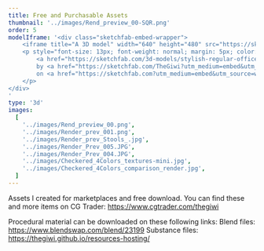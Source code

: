 ```yaml
---
title: Free and Purchasable Assets
thumbnail: '../images/Rend_preview_00-SQR.png'
order: 5
modelIframe: '<div class="sketchfab-embed-wrapper">
    <iframe title="A 3D model" width="640" height="480" src="https://sketchfab.com/models/978bb53fb28647869253d2255eab8f2b/embed?autostart=1&amp;ui_controls=1&amp;ui_infos=1&amp;ui_inspector=1&amp;ui_stop=1&amp;ui_watermark=1&amp;ui_watermark_link=1" frameborder="0" allow="autoplay; fullscreen; vr" mozallowfullscreen="true" webkitallowfullscreen="true"></iframe>
    <p style="font-size: 13px; font-weight: normal; margin: 5px; color: #4A4A4A;">
        <a href="https://sketchfab.com/3d-models/stylish-regular-office-chair-978bb53fb28647869253d2255eab8f2b?utm_medium=embed&utm_source=website&utm_campaign=share-popup" target="_blank" style="font-weight: bold; color: #1CAAD9;">Stylish Regular Office Chair</a>
        by <a href="https://sketchfab.com/TheGiwi?utm_medium=embed&utm_source=website&utm_campaign=share-popup" target="_blank" style="font-weight: bold; color: #1CAAD9;">TheGiwi</a>
        on <a href="https://sketchfab.com?utm_medium=embed&utm_source=website&utm_campaign=share-popup" target="_blank" style="font-weight: bold; color: #1CAAD9;">Sketchfab</a>
    </p>
</div>
'
type: '3d'
images:
  [
    '../images/Rend_preview_00.png',
    '../images/Render_prev_001.png',
    '../images/Render_prev_Stools_.jpg',
    '../images/Render_Prev_005.JPG',
    '../images/Render_Prev_004.JPG',
    '../images/Checkered_4Colors_textures-mini.jpg',
    '../images/Checkered_4Colors_comparison_render.jpg',
  ]
---
```


Assets I created for marketplaces and free download.
You can find these and more items on CG Trader:
https://www.cgtrader.com/thegiwi

Procedural material can be downloaded on these following links:
Blend files:
https://www.blendswap.com/blend/23199
Substance files:
https://thegiwi.github.io/resources-hosting/
